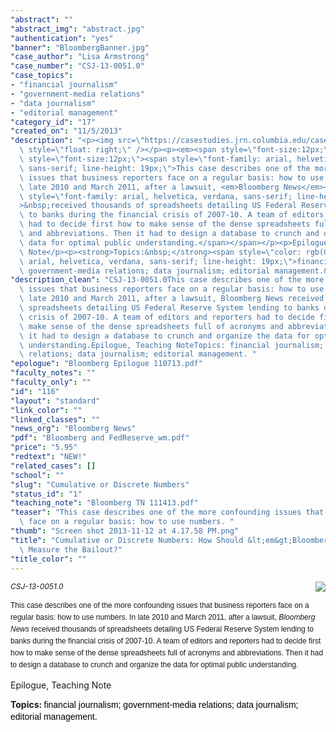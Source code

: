 ```yaml
---
"abstract": ""
"abstract_img": "abstract.jpg"
"authentication": "yes"
"banner": "BloombergBanner.jpg"
"case_author": "Lisa Armstrong"
"case_number": "CSJ-13-0051.0"
"case_topics":
- "financial journalism"
- "government-media relations"
- "data journalism"
- "editorial management"
"category_id": "17"
"created_on": "11/5/2013"
"description": "<p><img src=\"https://casestudies.jrn.columbia.edu/casestudy/files/photos/816/abstract.jpg\"\
  \ style=\"float: right;\" /></p><p><em><span style=\"font-size:12px;\">CSJ-13-0051.0</span></em></p><p><span\
  \ style=\"font-size:12px;\"><span style=\"font-family: arial, helvetica, verdana,\
  \ sans-serif; line-height: 19px;\">This case describes one of the more confounding\
  \ issues that business reporters face on a regular basis: how to use numbers. In\
  \ late 2010 and March 2011, after a lawsuit, <em>Bloomberg News</em></span><span\
  \ style=\"font-family: arial, helvetica, verdana, sans-serif; line-height: 19px;\"\
  >&nbsp;received thousands of spreadsheets detailing US Federal Reserve System lending\
  \ to banks during the financial crisis of 2007-10. A team of editors and reporters\
  \ had to decide first how to make sense of the dense spreadsheets full of acronyms\
  \ and abbreviations. Then it had to design a database to crunch and organize the\
  \ data for optimal public understanding.</span></span></p><p>Epilogue, Teaching\
  \ Note</p><p><strong>Topics:&nbsp;</strong><span style=\"color: rgb(0, 0, 0); font-family:\
  \ arial, helvetica, verdana, sans-serif; line-height: 19px;\">financial journalism;\
  \ government-media relations; data journalism; editorial management.&nbsp;</span></p>"
"description_clean": "CSJ-13-0051.0This case describes one of the more confounding\
  \ issues that business reporters face on a regular basis: how to use numbers. In\
  \ late 2010 and March 2011, after a lawsuit, Bloomberg News received thousands of\
  \ spreadsheets detailing US Federal Reserve System lending to banks during the financial\
  \ crisis of 2007-10. A team of editors and reporters had to decide first how to\
  \ make sense of the dense spreadsheets full of acronyms and abbreviations. Then\
  \ it had to design a database to crunch and organize the data for optimal public\
  \ understanding.Epilogue, Teaching NoteTopics: financial journalism; government-media\
  \ relations; data journalism; editorial management. "
"epologue": "Bloomberg Epilogue 110713.pdf"
"faculty_notes": ""
"faculty_only": ""
"id": "116"
"layout": "standard"
"link_color": ""
"linked_classes": ""
"news_org": "Bloomberg News"
"pdf": "Bloomberg and FedReserve_wm.pdf"
"price": "5.95"
"redtext": "NEW!"
"related_cases": []
"school": ""
"slug": "Cumulative or Discrete Numbers"
"status_id": "1"
"teaching_note": "Bloomberg TN 111413.pdf"
"teaser": "This case describes one of the more confounding issues that business reporters\
  \ face on a regular basis: how to use numbers. "
"thumb": "Screen shot 2013-11-12 at 4.17.58 PM.png"
"title": "Cumulative or Discrete Numbers: How Should &lt;em&gt;Bloomberg&lt;/em&gt;\
  \ Measure the Bailout?"
"title_color": ""
---
```

<p><img src="https://casestudies.jrn.columbia.edu/casestudy/files/photos/816/abstract.jpg" style="float: right;" /></p><p><em><span style="font-size:12px;">CSJ-13-0051.0</span></em></p><p><span style="font-size:12px;"><span style="font-family: arial, helvetica, verdana, sans-serif; line-height: 19px;">This case describes one of the more confounding issues that business reporters face on a regular basis: how to use numbers. In late 2010 and March 2011, after a lawsuit, <em>Bloomberg News</em></span><span style="font-family: arial, helvetica, verdana, sans-serif; line-height: 19px;">&nbsp;received thousands of spreadsheets detailing US Federal Reserve System lending to banks during the financial crisis of 2007-10. A team of editors and reporters had to decide first how to make sense of the dense spreadsheets full of acronyms and abbreviations. Then it had to design a database to crunch and organize the data for optimal public understanding.</span></span></p><p>Epilogue, Teaching Note</p><p><strong>Topics:&nbsp;</strong><span style="color: rgb(0, 0, 0); font-family: arial, helvetica, verdana, sans-serif; line-height: 19px;">financial journalism; government-media relations; data journalism; editorial management.&nbsp;</span></p>
